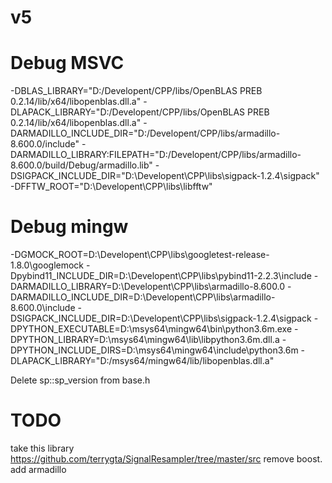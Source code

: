 # v5
# Debug MSVC
-DBLAS_LIBRARY="D:/Developent/CPP/libs/OpenBLAS PREB 0.2.14/lib/x64/libopenblas.dll.a"
-DLAPACK_LIBRARY="D:/Developent/CPP/libs/OpenBLAS PREB 0.2.14/lib/x64/libopenblas.dll.a"
-DARMADILLO_INCLUDE_DIR="D:/Developent/CPP/libs/armadillo-8.600.0/include"
-DARMADILLO_LIBRARY:FILEPATH="D:/Developent/CPP/libs/armadillo-8.600.0/build/Debug/armadillo.lib"
-DSIGPACK_INCLUDE_DIR="D:\Developent\CPP\libs\sigpack-1.2.4\sigpack"
-DFFTW_ROOT="D:\Developent\CPP\libs\libfftw"

# Debug mingw
-DGMOCK_ROOT=D:\Developent\CPP\libs\googletest-release-1.8.0\googlemock
-Dpybind11_INCLUDE_DIR=D:\Developent\CPP\libs\pybind11-2.2.3\include
-DARMADILLO_LIBRARY=D:\Developent\CPP\libs\armadillo-8.600.0
-DARMADILLO_INCLUDE_DIR=D:\Developent\CPP\libs\armadillo-8.600.0\include
-DSIGPACK_INCLUDE_DIR=D:\Developent\CPP\libs\sigpack-1.2.4\sigpack
-DPYTHON_EXECUTABLE=D:\msys64\mingw64\bin\python3.6m.exe
-DPYTHON_LIBRARY=D:\msys64\mingw64\lib\libpython3.6m.dll.a
-DPYTHON_INCLUDE_DIRS=D:\msys64\mingw64\include\python3.6m
-DLAPACK_LIBRARY="D:/msys64/mingw64/lib/libopenblas.dll.a"


Delete
sp::sp_version from base.h

# TODO
take this library
https://github.com/terrygta/SignalResampler/tree/master/src
remove boost. add armadillo